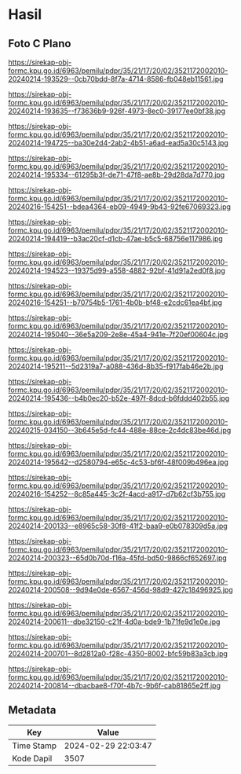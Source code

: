 # Hasil

## Foto C Plano

https://sirekap-obj-formc.kpu.go.id/6963/pemilu/pdpr/35/21/17/20/02/3521172002010-20240214-193529--0cb70bdd-8f7a-4714-8586-fb048eb11561.jpg

https://sirekap-obj-formc.kpu.go.id/6963/pemilu/pdpr/35/21/17/20/02/3521172002010-20240214-193635--f73636b9-926f-4973-8ec0-39177ee0bf38.jpg

https://sirekap-obj-formc.kpu.go.id/6963/pemilu/pdpr/35/21/17/20/02/3521172002010-20240214-194725--ba30e2d4-2ab2-4b51-a6ad-ead5a30c5143.jpg

https://sirekap-obj-formc.kpu.go.id/6963/pemilu/pdpr/35/21/17/20/02/3521172002010-20240214-195334--61295b3f-de71-47f8-ae8b-29d28da7d770.jpg

https://sirekap-obj-formc.kpu.go.id/6963/pemilu/pdpr/35/21/17/20/02/3521172002010-20240216-154251--bdea4364-eb09-4949-9b43-92fe67069323.jpg

https://sirekap-obj-formc.kpu.go.id/6963/pemilu/pdpr/35/21/17/20/02/3521172002010-20240214-194419--b3ac20cf-d1cb-47ae-b5c5-68756e117986.jpg

https://sirekap-obj-formc.kpu.go.id/6963/pemilu/pdpr/35/21/17/20/02/3521172002010-20240214-194523--19375d99-a558-4882-92bf-41d91a2ed0f8.jpg

https://sirekap-obj-formc.kpu.go.id/6963/pemilu/pdpr/35/21/17/20/02/3521172002010-20240216-154251--b70754b5-1761-4b0b-bf48-e2cdc61ea4bf.jpg

https://sirekap-obj-formc.kpu.go.id/6963/pemilu/pdpr/35/21/17/20/02/3521172002010-20240214-195040--36e5a209-2e8e-45a4-941e-7f20ef00604c.jpg

https://sirekap-obj-formc.kpu.go.id/6963/pemilu/pdpr/35/21/17/20/02/3521172002010-20240214-195211--5d2319a7-a088-436d-8b35-f917fab46e2b.jpg

https://sirekap-obj-formc.kpu.go.id/6963/pemilu/pdpr/35/21/17/20/02/3521172002010-20240214-195436--b4b0ec20-b52e-497f-8dcd-b6fddd402b55.jpg

https://sirekap-obj-formc.kpu.go.id/6963/pemilu/pdpr/35/21/17/20/02/3521172002010-20240215-034150--3b645e5d-fc44-488e-88ce-2c4dc83be46d.jpg

https://sirekap-obj-formc.kpu.go.id/6963/pemilu/pdpr/35/21/17/20/02/3521172002010-20240214-195642--d2580794-e65c-4c53-bf6f-48f009b496ea.jpg

https://sirekap-obj-formc.kpu.go.id/6963/pemilu/pdpr/35/21/17/20/02/3521172002010-20240216-154252--8c85a445-3c2f-4acd-a917-d7b62cf3b755.jpg

https://sirekap-obj-formc.kpu.go.id/6963/pemilu/pdpr/35/21/17/20/02/3521172002010-20240214-200133--e8965c58-30f8-41f2-baa9-e0b078309d5a.jpg

https://sirekap-obj-formc.kpu.go.id/6963/pemilu/pdpr/35/21/17/20/02/3521172002010-20240214-200323--65d0b70d-f16a-45fd-bd50-9866cf652697.jpg

https://sirekap-obj-formc.kpu.go.id/6963/pemilu/pdpr/35/21/17/20/02/3521172002010-20240214-200508--9d94e0de-6567-456d-98d9-427c18496925.jpg

https://sirekap-obj-formc.kpu.go.id/6963/pemilu/pdpr/35/21/17/20/02/3521172002010-20240214-200611--dbe32150-c21f-4d0a-bde9-1b71fe9d1e0e.jpg

https://sirekap-obj-formc.kpu.go.id/6963/pemilu/pdpr/35/21/17/20/02/3521172002010-20240214-200701--8d2812a0-f28c-4350-8002-bfc59b83a3cb.jpg

https://sirekap-obj-formc.kpu.go.id/6963/pemilu/pdpr/35/21/17/20/02/3521172002010-20240214-200814--dbacbae8-f70f-4b7c-9b6f-cab81865e2ff.jpg


## Metadata

| Key        | Value               |
| ---------- | ------------------- |
| Time Stamp | 2024-02-29 22:03:47 |
| Kode Dapil | 3507                |



